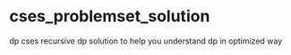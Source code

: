 # cses_problemset_solution
dp cses recursive dp solution to help you understand dp in optimized way 
